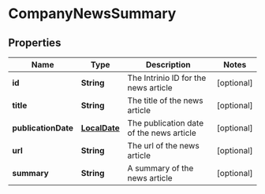 
# CompanyNewsSummary

## Properties
Name | Type | Description | Notes
------------ | ------------- | ------------- | -------------
**id** | **String** | The Intrinio ID for the news article |  [optional]
**title** | **String** | The title of the news article |  [optional]
**publicationDate** | [**LocalDate**](LocalDate.md) | The publication date of the news article |  [optional]
**url** | **String** | The url of the news article |  [optional]
**summary** | **String** | A summary of the news article |  [optional]



